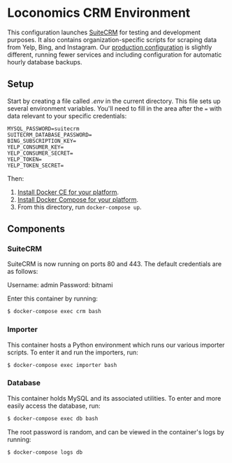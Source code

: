 # Loconomics CRM Environment

This configuration launches [SuiteCRM](https://suitecrm.com) for testing and development purposes. It also contains organization-specific scripts for scraping data from Yelp, Bing, and Instagram. Our [production configuration](./production) is slightly different, running fewer services and including configuration for automatic hourly database backups.

## Setup

Start by creating a file called _.env_ in the current directory. This file sets up several environment variables. You'll need to fill in the area after the `=` with data relevant to your specific credentials:

```
MYSQL_PASSWORD=suitecrm
SUITECRM_DATABASE_PASSWORD=
BING_SUBSCRIPTION_KEY=
YELP_CONSUMER_KEY=
YELP_CONSUMER_SECRET=
YELP_TOKEN=
YELP_TOKEN_SECRET=
```

Then:

1. [Install Docker CE for your platform](https://docs.docker.com/install/).
2. [Install Docker Compose for your platform](https://docs.docker.com/compose/install/).
3. From this directory, run `docker-compose up`.

## Components

### SuiteCRM

SuiteCRM is now running on ports 80 and 443. The default credentials are as follows:

Username: admin
Password: bitnami

Enter this container by running:

```bash
$ docker-compose exec crm bash
```

### Importer

This container hosts a Python environment which runs our various importer scripts. To enter it and run the importers, run:

```bash
$ docker-compose exec importer bash
```

### Database

This container holds MySQL and its associated utilities. To enter and more easily access the database, run:

```bash
$ docker-compose exec db bash
```

The root password is random, and can be viewed in the container's logs by running:

```bash
$ docker-compose logs db
```
